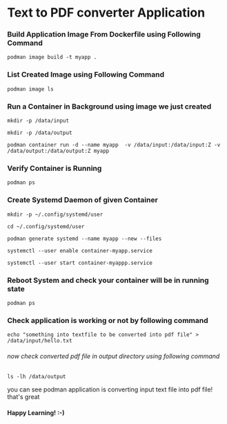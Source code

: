 # Text to PDF converter Application

### Build Application Image From Dockerfile using Following Command

`podman image build -t myapp .`

### List Created Image using Following Command

`podman image ls`

### Run a Container in Background using image we just created



`mkdir -p /data/input`

`mkdir -p /data/output`

`podman container run -d --name myapp  -v /data/input:/data/input:Z -v /data/output:/data/output:Z myapp`

### Verify Container is Running

`podman ps`

### Create Systemd Daemon of given Container

`mkdir -p ~/.config/systemd/user`

`cd ~/.config/systemd/user`

`podman generate systemd --name myapp --new --files`

`systemctl --user enable container-myapp.service`

`systemctl --user start container-myappp.service`

### Reboot System and check your container will be in running state

`podman ps`

### Check application is working or not by following command 

`echo "something into textfile to be converted into pdf file" > /data/input/hello.txt`

###### now check converted pdf file in output directory using following command

`ls -lh /data/output`

you can see podman application is converting input text file into pdf file! that's great

#### Happy Learning! :-)
